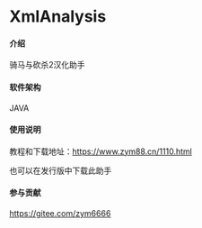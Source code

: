 # XmlAnalysis

#### 介绍
骑马与砍杀2汉化助手

#### 软件架构
JAVA

#### 使用说明

教程和下载地址：https://www.zym88.cn/1110.html

也可以在发行版中下载此助手

#### 参与贡献

https://gitee.com/zym6666
